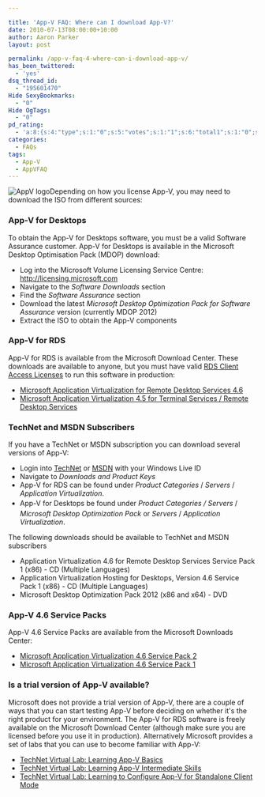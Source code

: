 ```yaml
---

title: 'App-V FAQ: Where can I download App-V?'
date: 2010-07-13T08:00:00+10:00
author: Aaron Parker
layout: post

permalink: /app-v-faq-4-where-can-i-download-app-v/
has_been_twittered:
  - 'yes'
dsq_thread_id:
  - "195601470"
Hide SexyBookmarks:
  - "0"
Hide OgTags:
  - "0"
pd_rating:
  - 'a:8:{s:4:"type";s:1:"0";s:5:"votes";s:1:"1";s:6:"total1";s:1:"0";s:6:"total2";s:1:"0";s:6:"total3";s:1:"0";s:6:"total4";s:1:"0";s:6:"total5";s:1:"1";s:7:"average";s:6:"5.0000";}'
categories:
  - FAQs
tags:
  - App-V
  - AppVFAQ
---
```

![AppV logo]({{site.baseurl}}/media/2010/06/AppVFAQLogo.png)Depending on how you license App-V, you may need to download the ISO from different sources:

### App-V for Desktops

To obtain the App-V for Desktops software, you must be a valid Software Assurance customer. App-V for Desktops is available in the Microsoft Desktop Optimisation Pack (MDOP) download:

  * Log into the Microsoft Volume Licensing Service Centre: <http://licensing.microsoft.com>
  * Navigate to the _Software Downloads_ section
  * Find the _Software Assurance_ section
  * Download the latest _Microsoft Desktop Optimization Pack for Software Assurance_ version (currently MDOP 2012)
  * Extract the ISO to obtain the App-V components

### App-V for RDS

App-V for RDS is available from the Microsoft Download Center. These downloads are available to anyone, but you must have valid [RDS Client Access Licenses](http://www.microsoft.com/windowsserver2008/en/us/rds-product-licensing.aspx) to run this software in production:

  * [Microsoft Application Virtualization for Remote Desktop Services 4.6](http://www.microsoft.com/downloads/details.aspx?displaylang=en&FamilyID=e633164f-9729-43a8-9149-de651944a7fe)
  * [Microsoft Application Virtualization 4.5 for Terminal Services / Remote Desktop Services](http://www.microsoft.com/downloads/details.aspx?displaylang=en&FamilyID=0890d6cd-0d3b-4c9d-b208-231c65d3e55a)

### TechNet and MSDN Subscribers

If you have a TechNet or MSDN subscription you can download several versions of App-V:

  * Login into [TechNet](http://technet.microsoft.com/) or [MSDN](http://msdn.microsoft.com/) with your Windows Live ID
  * Navigate to _Downloads and Product Keys_
  * App-V for RDS can be found under _Product Categories_ / _Servers_ / _Application Virtualization_.
  * App-V for Desktops be found under _<em style="line-height: 24px;">Product Categories / </em>Servers_ / _Microsoft Desktop Optimization Pack_ or _Servers_ / _Application Virtualization_.

The following downloads should be available to TechNet and MSDN subscribers

  * Application Virtualization 4.6 for Remote Desktop Services Service Pack 1 (x86) - CD (Multiple Languages)
  * Application Virtualization Hosting for Desktops, Version 4.6 Service Pack 1 (x86) - CD (Multiple Languages)
  * Microsoft Desktop Optimization Pack 2012 (x86 and x64) - DVD

### App-V 4.6 Service Packs

App-V 4.6 Service Packs are available from the Microsoft Downloads Center:

  * [Microsoft Application Virtualization 4.6 Service Pack 2](http://www.microsoft.com/en-us/download/details.aspx?id=35513)
  * [Microsoft Application Virtualization 4.6 Service Pack 1](http://www.microsoft.com/downloads/en/details.aspx?FamilyID=3b48dbfe-612d-4806-b737-9254bd9b2445)

### Is a trial version of App-V available?

Microsoft does not provide a trial version of App-V, there are a couple of ways that you can start testing App-V before deciding on whether it's the right product for your environment. The App-V for RDS software is freely available on the Microsoft Download Center (although make sure you are licensed before you use it in production). Alternatively Microsoft provides a set of labs that you can use to become familiar with App-V:

<div id="_mcePaste">
  <ul>
    <li>
      <a href="http://go.microsoft.com/?linkid=9713042">TechNet Virtual Lab: Learning App-V Basics</a>
    </li>
    <li>
      <a href="http://go.microsoft.com/?linkid=9713043">TechNet Virtual Lab: Learning App-V Intermediate Skills</a>
    </li>
    <li>
      <a href="http://go.microsoft.com/?linkid=9713044">TechNet Virtual Lab: Learning to Configure App-V for Standalone Client Mode</a>
    </li>
  </ul>
</div>